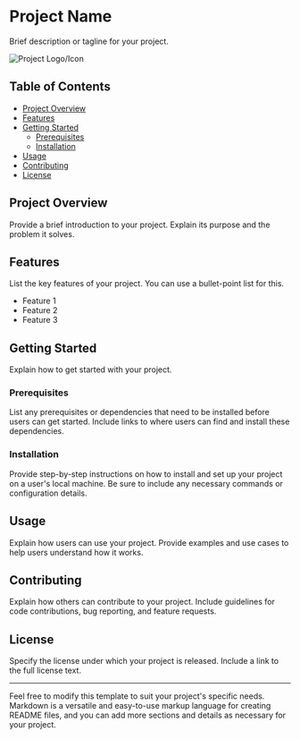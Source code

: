 # Project Name

Brief description or tagline for your project.

![Project Logo/Icon](image-url.png)

## Table of Contents

- [Project Overview](#project-overview)
- [Features](#features)
- [Getting Started](#getting-started)
  - [Prerequisites](#prerequisites)
  - [Installation](#installation)
- [Usage](#usage)
- [Contributing](#contributing)
- [License](#license)

## Project Overview

Provide a brief introduction to your project. Explain its purpose and the problem it solves.

## Features

List the key features of your project. You can use a bullet-point list for this.

- Feature 1
- Feature 2
- Feature 3

## Getting Started

Explain how to get started with your project.

### Prerequisites

List any prerequisites or dependencies that need to be installed before users can get started. Include links to where users can find and install these dependencies.

### Installation

Provide step-by-step instructions on how to install and set up your project on a user's local machine. Be sure to include any necessary commands or configuration details.

## Usage

Explain how users can use your project. Provide examples and use cases to help users understand how it works.

## Contributing

Explain how others can contribute to your project. Include guidelines for code contributions, bug reporting, and feature requests.

## License

Specify the license under which your project is released. Include a link to the full license text.

---

Feel free to modify this template to suit your project's specific needs. Markdown is a versatile and easy-to-use markup language for creating README files, and you can add more sections and details as necessary for your project.
